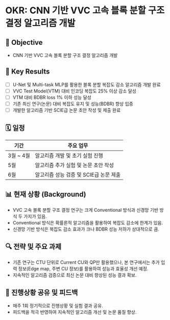 # OKR: CNN 기반 VVC 고속 블록 분할 구조 결정 알고리즘 개발

## 📌 Objective
- CNN 기반 VVC 고속 블록 분할 구조 결정 알고리즘 개발

## 🎯 Key Results
- [ ] U-Net 및 Multi-task MLP를 활용한 블록 분할 복잡도 감소 알고리즘 개발 완료  
- [ ] VVC Test Model(VTM) 대비 인코딩 복잡도 25% 이상 감소 달성  
- [ ] VTM 대비 BDBR loss 1% 이하 성능 달성  
- [ ] 기존 최신 연구(논문) 대비 복잡도 유지 및 성능(BDBR) 향상 입증  
- [ ] 개발한 알고리즘 기반 SCIE급 논문 초안 작성 및 제출 완료  

## 🗓️ 일정

| 기간        | 주요 업무                          |
|------------|--------------------------------|
| 3월 ~ 4월  | 알고리즘 개발 및 초기 실험 진행  |
| 5월        | 알고리즘 추가 실험 및 논문 초안 작성 |
| 6월        | 알고리즘 성능 검증 및 SCIE급 논문 제출 |

## 📊 현재 상황 (Background)
- VVC 고속 블록 분할 구조 결정 연구는 크게 Conventional 방식과 신경망 기반 방식 두 가지가 있음.
- Conventional 방식은 확률론적 알고리즘을 활용하여 복잡도 감소에 한계가 있음.
- 신경망 기반 방식은 복잡도 감소 효과가 크나 BDBR 성능 저하가 상대적으로 큼.

## 🔍 전략 및 주요 과제
- 기존 연구는 CTU 단위로 Current CU와 QP만 활용했으나, 본 연구에서는 추가 입력 정보(Edge map, 주변 CU 정보)를 활용하여 성능과 효율성 개선 예정.
- 지속적인 알고리즘 검증으로 최신 논문 대비 향상된 성능 결과 확보.

## 📢 진행상황 공유 및 피드백
- 매주 1회 정기적으로 진행상황 및 실험 결과 공유.
- 피드백을 적극 반영하여 지속적인 알고리즘 개선 및 논문 품질 향상.
